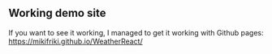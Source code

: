 ## Working demo site
If you want to see it working, I managed to get it working with Github pages: https://mikifriki.github.io/WeatherReact/
